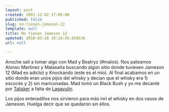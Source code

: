 ```yaml
---
layout: post
created: 2001-12-02 17:00:00
published: false
slug: no-tienen-jameson-12
template: null
title: No tienen Jameson 12
updated: 2010-03-28 10:14:59.658536
url: null

---
```


Anoche salí a tomar algo con Mad y Beatryz (#malos). Nos pateamos Alonso Martinez y Malasaña buscando algún sitio donde tuviesen Jameson 12 (Mad es adicto) y Knockando (este es el mío). Al final acabamos en un sitio donde eran unos pijos del whisky y decian que el whisky era 1) escocés y 2) sin mariconadas. Mad tomó un Black Bush y yo me decanté por <a href='http://www.scot.com/talisker.html'>Talisker</a> a falta de <a href='http://www.scot.com/laga.html'>Lagavulin</a>.

Los pijos enteradillos nos sirvieron para más inri el whisky en dos vasos de Jameson. Huelga decir que se quedaron sin ellos.



